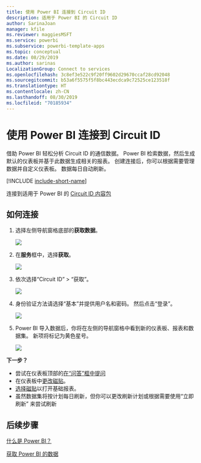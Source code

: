 ```yaml
---
title: 使用 Power BI 连接到 Circuit ID
description: 适用于 Power BI 的 Circuit ID
author: SarinaJoan
manager: kfile
ms.reviewer: maggiesMSFT
ms.service: powerbi
ms.subservice: powerbi-template-apps
ms.topic: conceptual
ms.date: 08/29/2019
ms.author: sarinas
LocalizationGroup: Connect to services
ms.openlocfilehash: 3c8ef3e522c9f20ff9602d29670ccaf28cd92048
ms.sourcegitcommit: b53a6f5575f5f8bc443ecdca9c72525ce123518f
ms.translationtype: HT
ms.contentlocale: zh-CN
ms.lasthandoff: 08/30/2019
ms.locfileid: "70185934"
---
```

# <a name="connect-to-circuit-id-with-power-bi"></a>使用 Power BI 连接到 Circuit ID
借助 Power BI 轻松分析 Circuit ID 的通信数据。 Power BI 检索数据，然后生成默认的仪表板并基于此数据生成相关的报表。 创建连接后，你可以根据需要管理数据并自定义仪表板。 数据每日自动刷新。

[!INCLUDE [include-short-name](./includes/service-deprecate-content-packs.md)]

连接到适用于 Power BI 的 [Circuit ID 内容包](https://app.powerbi.com/getdata/services/circuitid)

## <a name="how-to-connect"></a>如何连接
1. 选择左侧导航窗格底部的**获取数据**。
   
    ![](media/service-connect-to-circuit-id/getdata.png)
2. 在**服务**框中，选择**获取**。
   
    ![](media/service-connect-to-circuit-id/services.png)
3. 依次选择“Circuit ID”  \>  “获取”。
   
    ![](media/service-connect-to-circuit-id/circuitid.png)
4. 身份验证方法请选择“基本”并提供用户名和密码。 然后点击“登录”。
   
    ![](media/service-connect-to-circuit-id/circuitid_login.png)
5. Power BI 导入数据后，你将在左侧的导航窗格中看到新的仪表板、报表和数据集。 新项将标记为黄色星号。
   
    ![](media/service-connect-to-circuit-id/circuitid_dashboard_chrome.png)

**下一步？**

* 尝试在仪表板顶部的[在“问答”框中提问](consumer/end-user-q-and-a.md)
* 在仪表板中[更改磁贴](service-dashboard-edit-tile.md)。
* [选择磁贴](consumer/end-user-tiles.md)以打开基础报表。
* 虽然数据集将按计划每日刷新，但你可以更改刷新计划或根据需要使用“立即刷新”  来尝试刷新

## <a name="next-steps"></a>后续步骤
[什么是 Power BI？](power-bi-overview.md)

[获取 Power BI 的数据](service-get-data.md)

